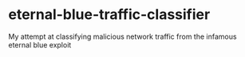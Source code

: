 # eternal-blue-traffic-classifier
My attempt at classifying malicious network traffic from the infamous eternal blue exploit
